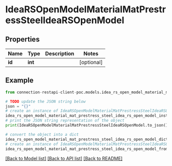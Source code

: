 # IdeaRSOpenModelMaterialMatPrestressSteelIdeaRSOpenModel


## Properties

Name | Type | Description | Notes
------------ | ------------- | ------------- | -------------
**id** | **int** |  | [optional] 

## Example

```python
from connection-restapi-client-poc.models.idea_rs_open_model_material_mat_prestress_steel_idea_rs_open_model import IdeaRSOpenModelMaterialMatPrestressSteelIdeaRSOpenModel

# TODO update the JSON string below
json = "{}"
# create an instance of IdeaRSOpenModelMaterialMatPrestressSteelIdeaRSOpenModel from a JSON string
idea_rs_open_model_material_mat_prestress_steel_idea_rs_open_model_instance = IdeaRSOpenModelMaterialMatPrestressSteelIdeaRSOpenModel.from_json(json)
# print the JSON string representation of the object
print(IdeaRSOpenModelMaterialMatPrestressSteelIdeaRSOpenModel.to_json())

# convert the object into a dict
idea_rs_open_model_material_mat_prestress_steel_idea_rs_open_model_dict = idea_rs_open_model_material_mat_prestress_steel_idea_rs_open_model_instance.to_dict()
# create an instance of IdeaRSOpenModelMaterialMatPrestressSteelIdeaRSOpenModel from a dict
idea_rs_open_model_material_mat_prestress_steel_idea_rs_open_model_from_dict = IdeaRSOpenModelMaterialMatPrestressSteelIdeaRSOpenModel.from_dict(idea_rs_open_model_material_mat_prestress_steel_idea_rs_open_model_dict)
```
[[Back to Model list]](../README.md#documentation-for-models) [[Back to API list]](../README.md#documentation-for-api-endpoints) [[Back to README]](../README.md)


